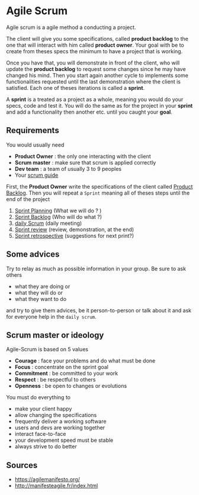 # Agile Scrum

Agile scrum is a agile method a conducting a project.

The client will give you some specifications,
called **product backlog** to the one that will
interact with him called **product owner**. Your goal
with be to create from theses specs the minimum to
have a project that is working.

Once you have that, you will demonstrate in front of
the client, who will update the **product backlog**
to request some changes since he may have changed his
mind. Then you start again another cycle to implements
some functionalities requested until the last demonstration
where the client is satisfied. Each one of theses iterations
is called a **sprint**.

A **sprint** is a treated as a project as a whole, meaning
you would do your specs, code and test it. You will do the same
as for the project in your **sprint** and add a functionality
then another etc. until you caught your **goal**.

<div class="sl"></div>

## Requirements

You would usually need

* **Product Owner** : the only one interacting with the client
* **Scrum master** : make sure that scrum is applied correctly
* **Dev team** : a team of usually 3 to 9 peoples
* Your [scrum guide](https://agilemanifesto.org/)

First, the **Product Owner** write the specifications of the client
called [Product Backlog](product-backlog.md).
Then you will repeat a ``Sprint`` meaning all
of theses steps until the end of the project

1. [Sprint Planning](sprint/planning.md) <span class="tms">(What we will do ? )</span>
2. [Sprint Backlog](sprint/backlog.md) <span class="tms">(Who will do what ?)</span>
3. [daily Scrum](sprint/daily.md) <span class="tms">(daily meeting)</span>
4. [Sprint review](sprint/review.md) <span class="tms">(review, demonstration, at the end)</span>
5. [Sprint retrospective](sprint/retrospective.md) <span class="tms">(suggestions for next print?)</span>

<div class="sr"></div>

## Some advices

Try to relay as much as possible information in your group. Be sure to ask others

* what they are doing or
* what they will do or
* what they want to do

and try to give them advices, be it person-to-person or talk about it and ask
for everyone help in the ``daily scrum``.

<div class="sl"></div>

## Scrum master or ideology

Agile-Scrum is based on 5 values

* **Courage** : face your problems and do what must be done
* **Focus** : concentrate on the sprint goal
* **Commitment** : be committed to your work
* **Respect** : be respectful to others
* **Openness** : be open to changes or evolutions

You must do everything to

* make your client happy
* allow changing the specifications
* frequently deliver a working software
* users and devs are working together
* interact face-to-face
* your development speed must be stable
* always strive to do better

<div class="sr"></div>

## Sources

* <https://agilemanifesto.org/>
* <http://manifesteagile.fr/index.html>